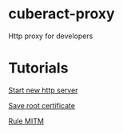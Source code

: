 # cuberact-proxy
Http proxy for developers

# Tutorials

[Start new http server](https://github.com/cuberact/cuberact-proxy/blob/master/start-http-server.md)

[Save root certificate](https://github.com/cuberact/cuberact-proxy/blob/master/save-root-certificate.md)

[Rule MITM](https://github.com/cuberact/cuberact-proxy/blob/master/rule-mitm.md)
